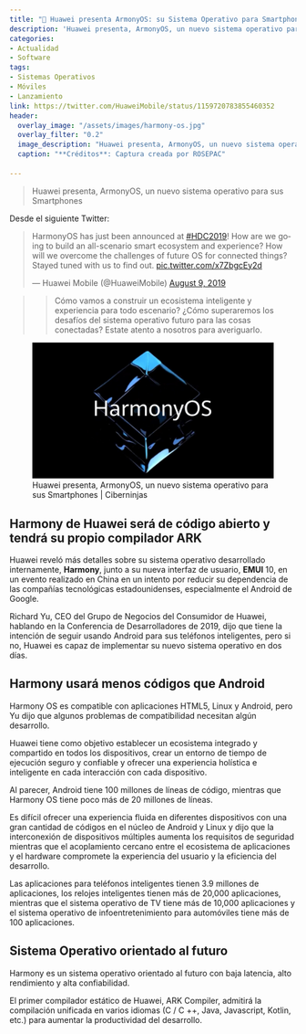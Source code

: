 ```yaml
---
title: "📲 Huawei presenta ArmonyOS: su Sistema Operativo para Smartphones"
description: 'Huawei presenta, ArmonyOS, un nuevo sistema operativo para sus Smartphones'
categories:
- Actualidad
- Software
tags:
- Sistemas Operativos
- Móviles
- Lanzamiento
link: https://twitter.com/HuaweiMobile/status/1159720783855460352
header:
  overlay_image: "/assets/images/harmony-os.jpg"
  overlay_filter: "0.2"
  image_description: "Huawei presenta, ArmonyOS, un nuevo sistema operativo para sus Smartphones | Ciberninjas"
  caption: "**Créditos**: Captura creada por ROSEPAC"

---
```

> Huawei presenta, ArmonyOS, un nuevo sistema operativo para sus Smartphones

Desde el siguiente Twitter:

<blockquote class="twitter-tweet"><p lang="en" dir="ltr">HarmonyOS has just been announced at <a href="https://twitter.com/hashtag/HDC2019?src=hash&amp;ref_src=twsrc%5Etfw">#HDC2019</a>! How are we going to build an all-scenario smart ecosystem and experience? How will we overcome the challenges of future OS for connected things? Stayed tuned with us to find out. <a href="https://t.co/x7ZbgcEy2d">pic.twitter.com/x7ZbgcEy2d</a></p>&mdash; Huawei Mobile (@HuaweiMobile) <a href="https://twitter.com/HuaweiMobile/status/1159720783855460352?ref_src=twsrc%5Etfw">August 9, 2019</a></blockquote> <script async src="https://platform.twitter.com/widgets.js" charset="utf-8"></script>

> > Cómo vamos a construir un ecosistema inteligente y experiencia para todo escenario? ¿Cómo superaremos los desafíos del sistema operativo futuro para las cosas conectadas? Estate atento a nosotros para averiguarlo.

<figure>
    <a href="/assets/images/harmony-os.jpg" class="image-popup"><img src="/assets/images/harmony-os.jpg"></a>
    <figcaption>Huawei presenta, ArmonyOS, un nuevo sistema operativo para sus Smartphones | Ciberninjas</figcaption>
</figure>

## Harmony de Huawei será de código abierto y tendrá su propio compilador ARK

Huawei reveló más detalles sobre su sistema operativo desarrollado internamente, **Harmony**, junto a su nueva interfaz de usuario, **EMUI** 10, en un evento realizado en China en un intento por reducir su dependencia de las compañías tecnológicas estadounidenses, especialmente el Android de Google.

Richard Yu, CEO del Grupo de Negocios del Consumidor de Huawei, hablando en la Conferencia de Desarrolladores de 2019, dijo que tiene la intención de seguir usando Android para sus teléfonos inteligentes, pero si no, Huawei es capaz de implementar su nuevo sistema operativo en dos días.

## Harmony usará menos códigos que Android
Harmony OS es compatible con aplicaciones HTML5, Linux y Android, pero Yu dijo que algunos problemas de compatibilidad necesitan algún desarrollo.

Huawei tiene como objetivo establecer un ecosistema integrado y compartido en todos los dispositivos, crear un entorno de tiempo de ejecución seguro y confiable y ofrecer una experiencia holística e inteligente en cada interacción con cada dispositivo.

Al parecer, Android tiene 100 millones de líneas de código, mientras que Harmony OS tiene poco más de 20 millones de líneas.

Es difícil ofrecer una experiencia fluida en diferentes dispositivos con una gran cantidad de códigos en el núcleo de Android y Linux y dijo que la interconexión de dispositivos múltiples aumenta los requisitos de seguridad mientras que el acoplamiento cercano entre el ecosistema de aplicaciones y el hardware compromete la experiencia del usuario y la eficiencia del desarrollo.

Las aplicaciones para teléfonos inteligentes tienen 3.9 millones de aplicaciones, los relojes inteligentes tienen más de 20,000 aplicaciones, mientras que el sistema operativo de TV tiene más de 10,000 aplicaciones y el sistema operativo de infoentretenimiento para automóviles tiene más de 100 aplicaciones.

## Sistema Operativo orientado al futuro

Harmony es un sistema operativo orientado al futuro con baja latencia, alto rendimiento y alta confiabilidad.

El primer compilador estático de Huawei, ARK Compiler, admitirá la compilación unificada en varios idiomas (C / C ++, Java, Javascript, Kotlin, etc.) para aumentar la productividad del desarrollo.
